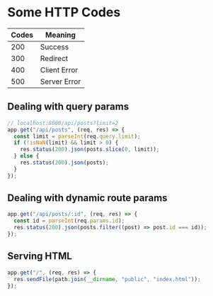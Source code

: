 # Some HTTP Codes


| Codes           | Meaning         |
| --------------- | --------------- |
| 200             | Success         |
| 300             | Redirect        |
| 400             | Client Error    |
| 500             | Server Error    |


## Dealing with query params

```js
// localhost:8000/api/posts?limit=2
app.get("/api/posts", (req, res) => {
  const limit = parseInt(req.query.limit);
  if (!isNaN(limit) && limit > 0) {
    res.status(200).json(posts.slice(0, limit));
  } else {
    res.status(200).json(posts);
  }
});
```

## Dealing with dynamic route params

```js
app.get("/api/posts/:id", (req, res) => {
  const id = parseInt(req.params.id);
  res.status(200).json(posts.filter((post) => post.id === id));
});
```

## Serving HTML

```js
app.get("/", (req, res) => {
  res.sendFile(path.join(__dirname, "public", "index.html"));
});
```
